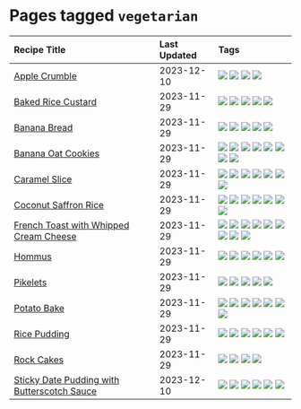 # Pages tagged `vegetarian`

|Recipe Title|Last Updated|Tags
|:---|:---|:---|
|[Apple Crumble](../recipes/applecrumble.md)|2023-12-10|[![](https://img.shields.io/badge/tag-dessert-28ab17)](../tags/dessert.md) [![](https://img.shields.io/badge/tag-stovetop-8f457a)](../tags/stovetop.md) [![](https://img.shields.io/badge/tag-vegan-f6b493)](../tags/vegan.md) [![](https://img.shields.io/badge/tag-vegetarian-b7439e)](../tags/vegetarian.md)|
|[Baked Rice Custard](../recipes/bakedricecustard.md)|2023-11-29|[![](https://img.shields.io/badge/tag-baked-c6d429)](../tags/baked.md) [![](https://img.shields.io/badge/tag-dairy-062ab)](../tags/dairy.md) [![](https://img.shields.io/badge/tag-dessert-28ab17)](../tags/dessert.md) [![](https://img.shields.io/badge/tag-rice-517a72)](../tags/rice.md) [![](https://img.shields.io/badge/tag-vegetarian-b7439e)](../tags/vegetarian.md)|
|[Banana Bread](../recipes/bananabread.md)|2023-11-29|[![](https://img.shields.io/badge/tag-baked-c6d429)](../tags/baked.md) [![](https://img.shields.io/badge/tag-dessert-28ab17)](../tags/dessert.md) [![](https://img.shields.io/badge/tag-snack-e5c1d4)](../tags/snack.md) [![](https://img.shields.io/badge/tag-vegan-f6b493)](../tags/vegan.md) [![](https://img.shields.io/badge/tag-vegetarian-b7439e)](../tags/vegetarian.md)|
|[Banana Oat Cookies](../recipes/bananaoatcookies.md)|2023-11-29|[![](https://img.shields.io/badge/tag-baked-c6d429)](../tags/baked.md) [![](https://img.shields.io/badge/tag-breakfast-10cdd6)](../tags/breakfast.md) [![](https://img.shields.io/badge/tag-dessert-28ab17)](../tags/dessert.md) [![](https://img.shields.io/badge/tag-great-1754e4)](../tags/great.md) [![](https://img.shields.io/badge/tag-healthy-208450)](../tags/healthy.md) [![](https://img.shields.io/badge/tag-snack-e5c1d4)](../tags/snack.md) [![](https://img.shields.io/badge/tag-vegan-f6b493)](../tags/vegan.md) [![](https://img.shields.io/badge/tag-vegetarian-b7439e)](../tags/vegetarian.md)|
|[Caramel Slice](../recipes/caramelslice.md)|2023-11-29|[![](https://img.shields.io/badge/tag-amazing-e4f90)](../tags/amazing.md) [![](https://img.shields.io/badge/tag-baked-c6d429)](../tags/baked.md) [![](https://img.shields.io/badge/tag-chocolate-eadebe)](../tags/chocolate.md) [![](https://img.shields.io/badge/tag-dairy-062ab)](../tags/dairy.md) [![](https://img.shields.io/badge/tag-dessert-28ab17)](../tags/dessert.md) [![](https://img.shields.io/badge/tag-long_prep_time-32613c)](../tags/long_prep_time.md) [![](https://img.shields.io/badge/tag-vegetarian-b7439e)](../tags/vegetarian.md)|
|[Coconut Saffron Rice](../recipes/coconutsaffronrice.md)|2023-11-29|[![](https://img.shields.io/badge/tag-expensive-94b8ca)](../tags/expensive.md) [![](https://img.shields.io/badge/tag-rice-517a72)](../tags/rice.md) [![](https://img.shields.io/badge/tag-sides-8a534c)](../tags/sides.md) [![](https://img.shields.io/badge/tag-stovetop-8f457a)](../tags/stovetop.md) [![](https://img.shields.io/badge/tag-thai-42963a)](../tags/thai.md) [![](https://img.shields.io/badge/tag-vegan-f6b493)](../tags/vegan.md) [![](https://img.shields.io/badge/tag-vegetarian-b7439e)](../tags/vegetarian.md)|
|[French Toast with Whipped Cream Cheese](../recipes/frenchtoastwhippedcreamcheese.md)|2023-11-29|[![](https://img.shields.io/badge/tag-amazing-e4f90)](../tags/amazing.md) [![](https://img.shields.io/badge/tag-breakfast-10cdd6)](../tags/breakfast.md) [![](https://img.shields.io/badge/tag-dairy-062ab)](../tags/dairy.md) [![](https://img.shields.io/badge/tag-dessert-28ab17)](../tags/dessert.md) [![](https://img.shields.io/badge/tag-fried-9d5b24)](../tags/fried.md) [![](https://img.shields.io/badge/tag-large_quantity-d5a11)](../tags/large_quantity.md) [![](https://img.shields.io/badge/tag-messy-659a8f)](../tags/messy.md) [![](https://img.shields.io/badge/tag-mine-ad1215)](../tags/mine.md) [![](https://img.shields.io/badge/tag-vegetarian-b7439e)](../tags/vegetarian.md)|
|[Hommus](../recipes/hommus.md)|2023-11-29|[![](https://img.shields.io/badge/tag-healthy-208450)](../tags/healthy.md) [![](https://img.shields.io/badge/tag-messy-659a8f)](../tags/messy.md) [![](https://img.shields.io/badge/tag-protein-da139a)](../tags/protein.md) [![](https://img.shields.io/badge/tag-tricky-5d33f3)](../tags/tricky.md) [![](https://img.shields.io/badge/tag-vegan-f6b493)](../tags/vegan.md) [![](https://img.shields.io/badge/tag-vegetarian-b7439e)](../tags/vegetarian.md)|
|[Pikelets](../recipes/pikelets.md)|2023-11-29|[![](https://img.shields.io/badge/tag-breakfast-10cdd6)](../tags/breakfast.md) [![](https://img.shields.io/badge/tag-dessert-28ab17)](../tags/dessert.md) [![](https://img.shields.io/badge/tag-family-9acea8)](../tags/family.md) [![](https://img.shields.io/badge/tag-fried-9d5b24)](../tags/fried.md) [![](https://img.shields.io/badge/tag-vegetarian-b7439e)](../tags/vegetarian.md)|
|[Potato Bake](../recipes/potatobake.md)|2023-11-29|[![](https://img.shields.io/badge/tag-baked-c6d429)](../tags/baked.md) [![](https://img.shields.io/badge/tag-cheesey-c02c21)](../tags/cheesey.md) [![](https://img.shields.io/badge/tag-dairy-062ab)](../tags/dairy.md) [![](https://img.shields.io/badge/tag-potato-32c994)](../tags/potato.md) [![](https://img.shields.io/badge/tag-savoury-e5fa6f)](../tags/savoury.md) [![](https://img.shields.io/badge/tag-sides-8a534c)](../tags/sides.md) [![](https://img.shields.io/badge/tag-vegetarian-b7439e)](../tags/vegetarian.md)|
|[Rice Pudding](../recipes/ricepudding.md)|2023-11-29|[![](https://img.shields.io/badge/tag-dairy-062ab)](../tags/dairy.md) [![](https://img.shields.io/badge/tag-dessert-28ab17)](../tags/dessert.md) [![](https://img.shields.io/badge/tag-easy-8ce73b)](../tags/easy.md) [![](https://img.shields.io/badge/tag-rice-517a72)](../tags/rice.md) [![](https://img.shields.io/badge/tag-rice_cooker-d82abc)](../tags/rice_cooker.md) [![](https://img.shields.io/badge/tag-vegetarian-b7439e)](../tags/vegetarian.md)|
|[Rock Cakes](../recipes/rockcakes.md)|2023-11-29|[![](https://img.shields.io/badge/tag-baked-c6d429)](../tags/baked.md) [![](https://img.shields.io/badge/tag-dessert-28ab17)](../tags/dessert.md) [![](https://img.shields.io/badge/tag-family-9acea8)](../tags/family.md) [![](https://img.shields.io/badge/tag-vegetarian-b7439e)](../tags/vegetarian.md)|
|[Sticky Date Pudding with Butterscotch Sauce](../recipes/stickydatepuddingwithbutterscotchsauce.md)|2023-12-10|[![](https://img.shields.io/badge/tag-amazing-e4f90)](../tags/amazing.md) [![](https://img.shields.io/badge/tag-baked-c6d429)](../tags/baked.md) [![](https://img.shields.io/badge/tag-british-708555)](../tags/british.md) [![](https://img.shields.io/badge/tag-dessert-28ab17)](../tags/dessert.md) [![](https://img.shields.io/badge/tag-stovetop-8f457a)](../tags/stovetop.md) [![](https://img.shields.io/badge/tag-vegetarian-b7439e)](../tags/vegetarian.md)|
